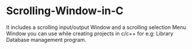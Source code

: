# Scrolling-Window-in-C
It includes a scrolling input/output Window and a scrolling selection Menu Window you can use while creating projects in c/c++ for e.g: Library Database management program.
